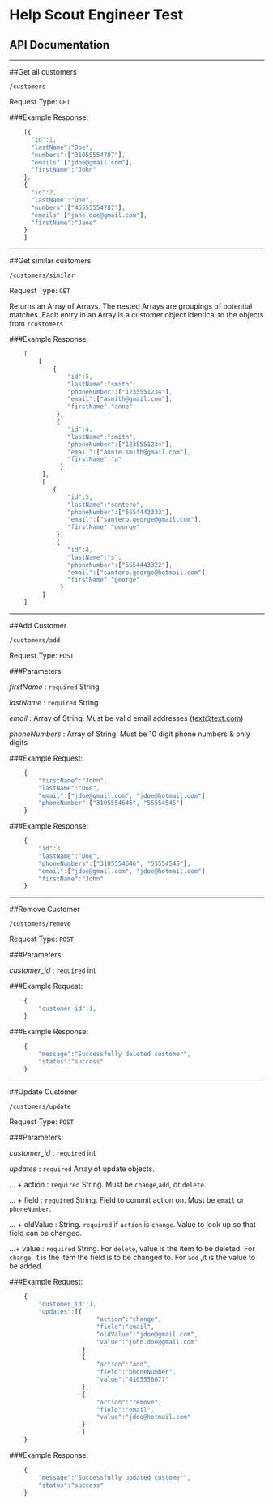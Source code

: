 Help Scout Engineer Test
=================================

API Documentation
-----------------

***

##Get all customers

`/customers`

Request Type: `GET`

###Example Response:

```javascript
    [{
      "id":1,
      "lastName":"Doe",
      "numbers":["31055554787"],
      "emails":["jdoe@gmail.com"],
      "firstName":"John"
    },
    {
      "id":2,
      "lastName":"Doe",
      "numbers":["45555554787"],
      "emails":["jane.doe@gmail.com"],
      "firstName":"Jane"
    }
    ]
```

***

##Get similar customers

`/customers/similar`

Request Type: `GET`

Returns an Array of Arrays. The nested Arrays are groupings of potential matches. Each
entry in an Array is a customer object identical to the objects from `/customers`

###Example Response:

```javascript
    [
        [
            {
                "id":5,
                "lastName":"smith",
                "phoneNumber":["1235551234"],
                "email":["asmith@gmail.com"],
                "firstName":"anne"
             },
             {
                "id":4,
                "lastName":"smith",
                "phoneNumber":["1235551234"],
                "email":["annie.smith@gmail.com"],
                "firstName":"a"
              }
         ],
         [
            {
                "id":5,
                "lastName":"santero",
                "phoneNumber":["5554443333"],
                "email":["santero.george@gmail.com"],
                "firstName":"george"
             },
             {
                "id":4,
                "lastName":"s",
                "phoneNumber":["5554443322"],
                "email":["santero.george@hotmail.com"],
                "firstName":"george"
              }
         ]
    ]
```

***

##Add Customer

`/customers/add`

Request Type: `POST`

###Parameters:

 *firstName*    : `required` String
    
 *lastName*     : `required` String
    
 *email*        :  Array of String. Must be valid email addresses (text@text.com)

 *phoneNumbers* :  Array of String. Must be 10 digit phone numbers &amp; only digits


###Example Request:
```javascript
    { 
        "firstName":"John",
        "lastName":"Doe",
        "email":["jdoe@gmail.com", "jdoe@hotmail.com"],
        "phoneNumber":["3105554646", "55554545"]
    }
```

###Example Response:

```javascript
    { 
        "id":3,
        "lastName":"Doe",
        "phoneNumbers":["3105554646", "55554545"],
        "email":["jdoe@gmail.com", "jdoe@hotmail.com"],
        "firstName":"John"
    }
```

***

##Remove Customer

`/customers/remove`

Request Type: `POST`

###Parameters:

 *customer_id*    : `required` int
    
###Example Request:
```javascript
    { 
        "customer_id":1,
    }
```

###Example Response:

```javascript
    { 
        "message":"Successfully deleted customer",
        "status":"success"
    }
```

***

##Update Customer

`/customers/update`

Request Type: `POST`

###Parameters:

 *customer_id*    : `required` int
 
 *updates*  : `required` Array of update objects.
 
 ... + action : `required` String. Must be `change`,`add`, or `delete`.
 
 ... + field : `required` String. Field to commit action on. Must be `email` or `phoneNumber`.
 
 ... + oldValue : String. `required` if `action` is `change`. Value to look up so that field can be changed.
 
 ...+ value : `required` String. For `delete`, value is the item to be deleted. For `change`, it is the item the field is to be changed to.
     For `add` ,it is the value to be added.
    
###Example Request:
```javascript
    {
        "customer_id":1,
        "updates":[{
                        "action":"change",
                        "field":"email",
                        "oldValue":"jdoe@gmail.com",
                        "value":"john.doe@gmail.com" 
                    },
                    {
                        "action":"add",
                        "field":"phoneNumber",
                        "value":"4105556677" 
                    },
                    {
                        "action":"remove",
                        "field":"email",
                        "value":"jdoe@hotmail.com" 
                    }
                    ]
    }
```

###Example Response:

```javascript
    { 
        "message":"Successfully updated customer",
        "status":"success"
    }
```


    
